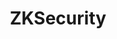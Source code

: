 ---
id: 17530672348372x2596huo
title: "ZKSecurity"
url: https://blog.zksecurity.xyz/
tags: ["security"]
createdAt: 2025-07-21T03:07:14.825Z
updatedAt: 2025-07-21T03:07:16.223Z
---